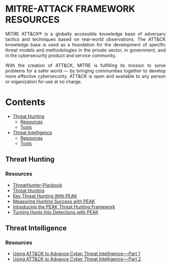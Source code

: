 # MITRE-ATTACK FRAMEWORK RESOURCES

<p align="justify">MITRE ATT&CK® is a globally accessible knowledge base of adversary tactics and techniques based on real-world observations. The ATT&CK knowledge base is used as a foundation for the development of specific threat models and methodologies in the private sector, in government, and in the cybersecurity product and service community.</p>
<p align="justify">With the creation of ATT&CK, MITRE is fulfilling its mission to solve problems for a safer world — by bringing communities together to develop more effective cybersecurity. ATT&CK is open and available to any person or organization for use at no charge.</p>

# Contents
- [Threat Hunting](#threat-hunting)
  - [Resources](#resources)
  - [Tools](#tools-1)
- [Threat Intelligence](#threat-intelligence)
  - [Resources](#resources-1)
  - [Tools](#tools-2)
 

## Threat Hunting
### Resources
- [ThreatHunter-Playbook](https://github.com/Cyb3rWard0g/ThreatHunter-Playbook)
- [Threat Hunting](https://github.com/olafhartong/ThreatHunting)
- [Key Threat Hunting With PEAK](https://www.splunk.com/en_us/blog/security/key-threat-hunting-deliverables-with-peak.html)
- [Measuring Hunting Success with PEAK](https://www.splunk.com/en_us/blog/security/peak-threat-hunting-metrics.html)
- [Introducing the PEAK Threat Hunting Framework](https://www.splunk.com/en_us/blog/security/peak-threat-hunting-framework.html)
- [Turning Hunts Into Detections with PEAK](https://www.splunk.com/en_us/blog/security/peak-turning-hunts-into-detections.html)

## Threat Intelligence
### Resources
- [Using ATT&CK to Advance Cyber Threat Intelligence — Part 1](https://medium.com/mitre-attack/using-att-ck-to-advance-cyber-threat-intelligence-part-1-c5ad14d59724)
- [Using ATT&CK to Advance Cyber Threat Intelligence — Part 2](https://www.mitre.org/capabilities/cybersecurity/overview/cybersecurity-blog/using-attck-to-advance-cyber-threat-0)
